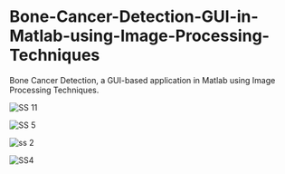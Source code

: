 # Bone-Cancer-Detection-GUI-in-Matlab-using-Image-Processing-Techniques
Bone Cancer Detection, a GUI-based application in Matlab using Image Processing Techniques.

![SS 11](https://user-images.githubusercontent.com/25412736/174800862-97a1261b-7e27-4c11-b656-ac9a91076359.PNG)


![SS 5](https://user-images.githubusercontent.com/25412736/174800879-71f92e59-9797-46ff-82b6-9d3b4b57ea62.PNG)

![ss 2](https://user-images.githubusercontent.com/25412736/174800890-1a55a2ae-e426-41d7-89f0-5bb22b76355c.PNG)


![SS4](https://user-images.githubusercontent.com/25412736/174800904-8b601416-c067-4d8c-ab63-38bfd3bf0c40.PNG)



